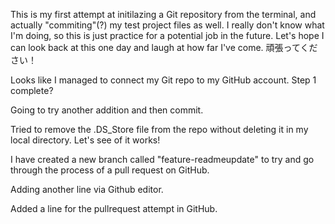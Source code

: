This is my first attempt at initilazing a Git repository from the terminal, and actually "commiting"(?) my test project files as well.
I really don't know what I'm doing, so this is just practice for a potential job in the future.
Let's hope I can look back at this one day and laugh at how far I've come.
頑張ってください！ 

Looks like I managed to connect my Git repo to my GitHub account. Step 1 complete?

Going to try another addition and then commit.

Tried to remove the .DS_Store file from the repo without deleting it in my local directory. Let's see of it works!

I have created a new branch called "feature-readmeupdate" to try and go through the process of a pull request on GitHub.

Adding another line via Github editor.

Added a line for the pullrequest attempt in GitHub.